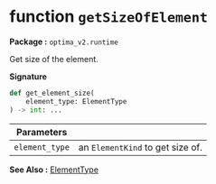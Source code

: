 # function `getSizeOfElement`
__Package :__  `optima_v2.runtime`

Get size of the element.

__Signature__
``` python
def get_element_size(
    element_type: ElementType
) -> int: ...
```

| Parameters |   |
| ---------- | - |
| `element_type` | an `ElementKind` to get size of. |

__See Also :__ [ElementType](../enums/element_type.md)
